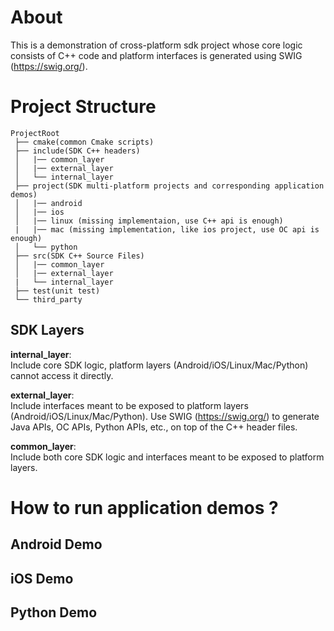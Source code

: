 # About
This is a demonstration of cross-platform sdk project whose core logic consists of C++ code and platform interfaces is generated using SWIG (https://swig.org/).

# Project Structure
```
ProjectRoot
 ├── cmake(common Cmake scripts)
 ├── include(SDK C++ headers)
 │   |── common_layer
 │   |── external_layer
 │   └── internal_layer
 ├── project(SDK multi-platform projects and corresponding application demos)
 │   |── android
 │   |── ios
 │   |── linux (missing implementaion, use C++ api is enough)
 |   |── mac (missing implementation, like ios project, use OC api is enough)
 │   └── python
 ├── src(SDK C++ Source Files)
 │   |── common_layer
 │   |── external_layer
 |   └── internal_layer
 ├── test(unit test)
 └── third_party
```

## SDK Layers
**internal_layer**:  
Include core SDK logic, platform layers (Android/iOS/Linux/Mac/Python) cannot access it directly.  

**external_layer**:  
Include interfaces meant to be exposed to platform layers (Android/iOS/Linux/Mac/Python). Use SWIG (https://swig.org/) to generate Java APIs, OC APIs, Python APIs, etc., on top of the C++ header files.  

**common_layer**:  
Include both core SDK logic and interfaces meant to be exposed to platform layers.

# How to run application demos ?
## Android Demo
## iOS Demo
## Python Demo


